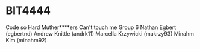 BIT4444
=======

Code so Hard Muther****ers Can't touch me
Group 6
Nathan Egbert (egbertnd)
Andrew Knittle (andrk11)
Marcella Krzywicki (makrzy93)
Minahm Kim (minahm92)
